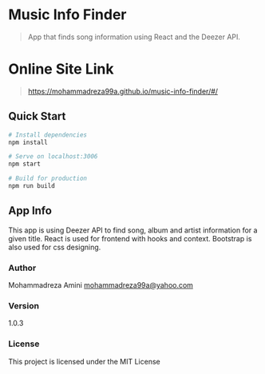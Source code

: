 # Music Info Finder

> App that finds song information using React and the Deezer API.

# Online Site Link

> https://mohammadreza99a.github.io/music-info-finder/#/

## Quick Start

```bash
# Install dependencies
npm install

# Serve on localhost:3006
npm start

# Build for production
npm run build
```

## App Info

This app is using Deezer API to find song, album and artist information for a given title.
React is used for frontend with hooks and context.
Bootstrap is also used for css designing.

### Author

Mohammadreza Amini
mohammadreza99a@yahoo.com

### Version

1.0.3

### License

This project is licensed under the MIT License
